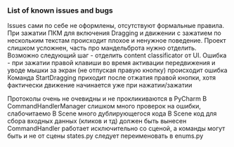 ### List of known issues and bugs

Issues сами по себе не оформлены, отсутствуют формальные правила.
При зажатии ПКМ для включения Dragging и движении с зажатием по нескольким текстам происходит плохое и ненужное поведение.
Проект слишком усложнен, часть про мандельброта нужно отделить.
Возможно следующий шаг - отделить content classificator от UI.
Ошибка - при зажатии правой клавиши во время активации передвижения и уводе мышки за экран (не отпуская правую кнопку)
происходит ошибка
Команда StartDragging приходит после отжатия правой кнопки, хотя фактически движение начинается уже при нажатии/зажатии

Протоколы очень не очевидны и не прокликиваются в PyCharm
В CommandHandlerManager слишком много проверок на ошибки, слабочитаемо
В Scene много дублирующегося кода
В Scene код для сбора входных данных (кликов и тд) должен быть вынесен
CommandHandler работает исключительно со сценой, а команды могут быть и не от сцены
states.py следует переименовать в enums.py